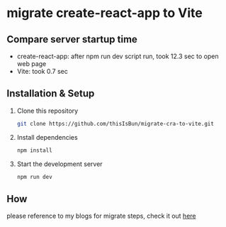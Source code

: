 # migrate create-react-app to Vite

## Compare server startup time
- create-react-app: after npm run dev script run, took 12.3 sec to open web page
- Vite: took 0.7 sec

## Installation & Setup
1. Clone this repository
   ```bash
   git clone https://github.com/thisIsBun/migrate-cra-to-vite.git
   ```
2. Install dependencies
   ```bash
   npm install
   ```
3. Start the development server
   ```bash
   npm run dev
   ```

## How
please reference to my blogs for migrate steps, check it out [here](https://medium.com/@bun.coding/%E5%8B%95%E6%89%8B%E6%8A%8A-cra%E6%94%B9%E6%88%90-vite%E5%90%A7-e65587e5899a)
